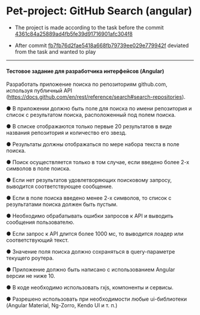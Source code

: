# Pet-project: GitHub Search (angular)

 - The project is made according to the task before the commit [4361c84a25889ad4fb5fe39d91716901afc304f8](https://github.com/bezrukov-yuriy/pet-project-git/commit/4361c84a25889ad4fb5fe39d91716901afc304f8)

 - After commit [fb7fb76d2fae5418a668fb79739ee029e779942f](https://github.com/bezrukov-yuriy/pet-project-git/commit/fb7fb76d2fae5418a668fb79739ee029e779942f)  deviated from the task and wanted to play
  
---
#### Тестовое задание для разработчика интерфейсов (Angular)


Разработать приложение поиска по репозиториям github.com, используя публичный API (https://docs.github.com/en/rest/reference/search#search-repositories).



● В приложении должно быть поле для поиска по имени репозитория и список с
результатом поиска, расположенный под полем поиска.

● В списке отображаются только первые 20 результатов в виде названия
репозитория и количество его звезд.

● Результаты должны отображаться по мере набора текста в поле поиска.

● Поиск осуществляется только в том случае, если введено более 2-х символов в
поле поиска.

● Если нет результатов удовлетворяющих поисковому запросу, выводится
соответствующее сообщение.

● Если в поле поиска введено менее 2-х символов, то список с результатами поиска
должен быть пустым.

● Необходимо обрабатывать ошибки запросов к API и выводить сообщения
пользователю.

● Если запрос к API длится более 1000 мс, то выводится лоадер или
соответствующий текст.

● Значение поля поиска должно сохраняться в query-параметре текущего роутера.

● Приложение должно быть написано с использованием Angular версии не ниже 10.

● В коде необходимо использовать rxjs, компоненты и сервисы.

● Разрешено использовать при необходимости любые ui-библиотеки (Angular
Material, Ng-Zorro, Kendo UI и т. п.)

